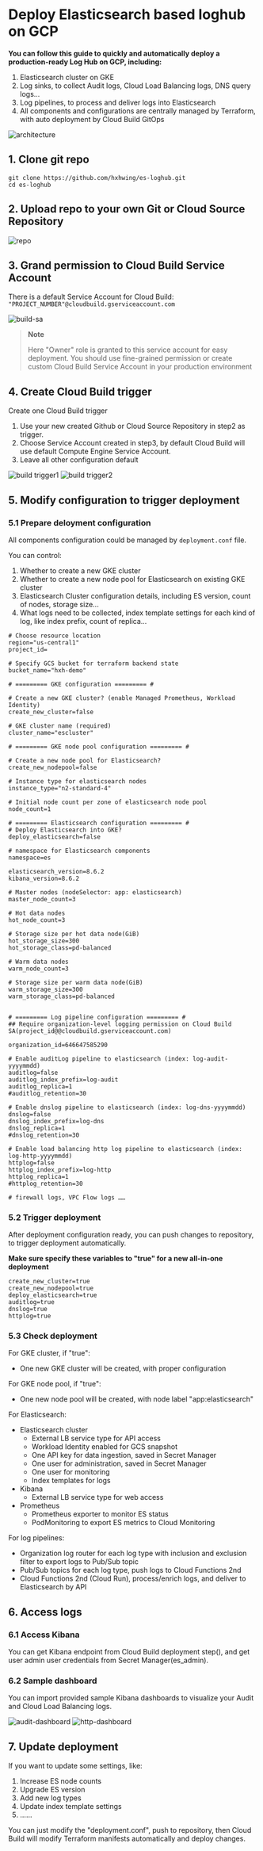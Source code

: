 # Deploy Elasticsearch based loghub on GCP

**You can follow this guide to quickly and automatically deploy a production-ready Log Hub on GCP, including:** 
 1. Elasticsearch cluster on GKE
 2. Log sinks, to collect Audit logs, Cloud Load Balancing logs, DNS query logs...
 3. Log pipelines, to process and deliver logs into Elasticsearch
 4. All components and configurations are centrally managed by Terraform, with auto deployment by Cloud Build GitOps

![architecture](images/architecture.png)

## 1. Clone git repo

```
git clone https://github.com/hxhwing/es-loghub.git
cd es-loghub
```

## 2. Upload repo to your own Git or Cloud Source Repository

![repo](images/repo.png)

## 3. Grand permission to Cloud Build Service Account

There is a default Service Account for Cloud Build: ```"PROJECT_NUMBER"@cloudbuild.gserviceaccount.com```

![build-sa](images/build-sa.png)

> **Note**
>
> Here "Owner" role is granted to this service account for easy deployment. You should use fine-grained permission or create custom Cloud Build Service Account in your production environment

## 4. Create Cloud Build trigger
Create one Cloud Build trigger
 1. Use your new created Github or Cloud Source Repository in step2 as trigger.
 2. Choose Service Account created in step3, by default Cloud Build will use default Compute Engine Service Account.
 3. Leave all other configuration default

![build trigger1](images/build-trigger1.png)
![build trigger2](images/build-trigger2.png)

## 5. Modify configuration to trigger deployment

### 5.1 Prepare deloyment configuration
All components configuration could be managed by ```deployment.conf``` file.

You can control:
 1. Whether to create a new GKE cluster
 2. Whether to create a new node pool for Elasticsearch on existing GKE cluster
 3. Elasticsearch Cluster configuration details, including ES version, count of nodes, storage size...
 4. What logs need to be collected, index template settings for each kind of log, like index prefix, count of replica...

```
# Choose resource location
region="us-central1"
project_id=

# Specify GCS bucket for terraform backend state
bucket_name="hxh-demo"

# ========= GKE configuration ========= #

# Create a new GKE cluster? (enable Managed Prometheus, Workload Identity)
create_new_cluster=false

# GKE cluster name (required)
cluster_name="escluster"

# ========= GKE node pool configuration ========= #

# Create a new node pool for Elasticsearch?
create_new_nodepool=false

# Instance type for elasticsearch nodes
instance_type="n2-standard-4"

# Initial node count per zone of elasticsearch node pool
node_count=1

# ========= Elasticsearch configuration ========= #
# Deploy Elasticsearch into GKE?
deploy_elasticsearch=false

# namespace for Elasticsearch components 
namespace=es

elasticsearch_version=8.6.2
kibana_version=8.6.2

# Master nodes (nodeSelector: app: elasticsearch)
master_node_count=3

# Hot data nodes
hot_node_count=3

# Storage size per hot data node(GiB)
hot_storage_size=300
hot_storage_class=pd-balanced

# Warm data nodes
warm_node_count=3

# Storage size per warm data node(GiB)
warm_storage_size=300
warm_storage_class=pd-balanced


# ========= Log pipeline configuration ========= #
## Require organization-level logging permission on Cloud Build SA(project_id@@cloudbuild.gserviceaccount.com)

organization_id=646647585290

# Enable auditLog pipeline to elasticsearch (index: log-audit-yyyymmdd)
auditlog=false
auditlog_index_prefix=log-audit
auditlog_replica=1
#auditlog_retention=30

# Enable dnslog pipeline to elasticsearch (index: log-dns-yyyymmdd)
dnslog=false
dnslog_index_prefix=log-dns
dnslog_replica=1
#dnslog_retention=30

# Enable load balancing http log pipeline to elasticsearch (index: log-http-yyyymmdd)
httplog=false
httplog_index_prefix=log-http
httplog_replica=1
#httplog_retention=30

# firewall logs, VPC Flow logs ……
```

### 5.2 Trigger deployment
After deployment configuration ready, you can push changes to repository, to trigger deployment automatically.

**Make sure specify these variables to "true" for a new all-in-one deployment**
```
create_new_cluster=true
create_new_nodepool=true
deploy_elasticsearch=true
auditlog=true
dnslog=true
httplog=true
```

### 5.3 Check deployment

For GKE cluster, if "true":
 - One new GKE cluster will be created, with proper configuration

For GKE node pool, if "true":
- One new node pool will be created, with node label "app:elasticsearch"

For Elasticsearch:
 - Elasticsearch cluster
    - External LB service type for API access
    - Workload Identity enabled for GCS snapshot
    - One API key for data ingestion, saved in Secret Manager
    - One user for administration, saved in Secret Manager
    - One user for monitoring
    - Index templates for logs
 - Kibana
    - External LB service type for web access
 - Prometheus
    - Prometheus exporter to monitor ES status
    - PodMonitoring to export ES metrics to Cloud Monitoring

For log pipelines:
 - Organization log router for each log type with inclusion and exclusion filter to export logs to Pub/Sub topic
 - Pub/Sub topics for each log type, push logs to Cloud Functions 2nd
 - Cloud Functions 2nd (Cloud Run), process/enrich logs, and deliver to Elasticsearch by API

## 6. Access logs

### 6.1 Access Kibana
You can get Kibana endpoint from Cloud Build deployment step(), and get user admin user credentials from Secret Manager(es_admin).

### 6.2 Sample dashboard
You can import provided sample Kibana dashboards to visualize your Audit and Cloud Load Balancing logs.

![audit-dashboard](images/audit-dashboard.png)
![http-dashboard](images/http-dashboard.png)


## 7. Update deployment

If you want to update some settings, like:
 1. Increase ES node counts
 2. Upgrade ES version
 3. Add new log types
 4. Update index template settings
 5. ......

You can just modify the "deployment.conf", push to repository, then Cloud Build will modify Terraform manifests automatically and deploy changes.